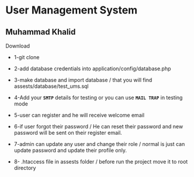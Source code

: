 # User Management System 

## Muhammad Khalid

Download 
- 1-git clone 
- 2-add database credentials into application/config/database.php
- 3-make database and import database / that you will find assests/database/test_ums.sql
- 4-Add your **`SMTP`** details for testing or you can use **`MAIL TRAP`** in testing mode 

- 5-user can register and he will receive welcome email
- 6-if user forgot their password / He can reset their password and new password will be sent on their register email.
- 7-admin can update any user and change their role / normal is just can update password and update their profile only.
- 8- .htaccess file in assests folder / before run the project move it to root directory
